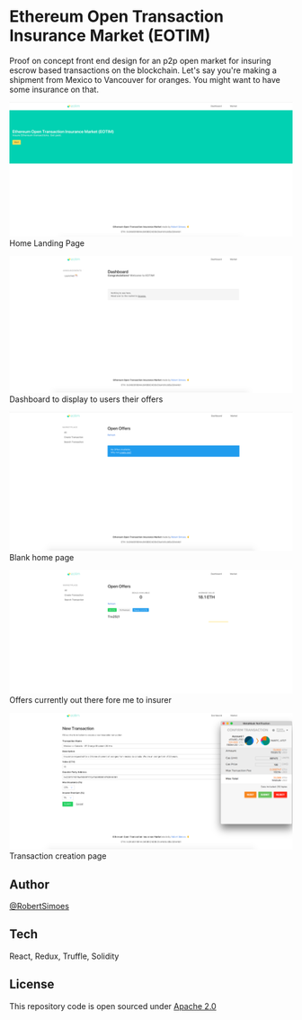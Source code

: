 # Ethereum Open Transaction Insurance Market (EOTIM)

Proof on concept front end design for an p2p open market for insuring escrow based transactions on the blockchain. Let's say you're making a shipment from Mexico to Vancouver for oranges. You might want to have some insurance on that. 

![Home](/assets/home.png)
Home Landing Page

![Dashboard](/assets/dash.png)
Dashboard to display to users their offers

![Open](/assets/open.png) 
Blank home page

![offers](/assets/offers.png)
Offers currently out there fore me to insurer

![Trxn](/assets/trxn.png)
Transaction creation page

## Author

[@RobertSimoes](www.robertsimoes.com)

## Tech

React, Redux, Truffle, Solidity

## License

This repository code is open sourced under [Apache 2.0](https://www.apache.org/licenses/LICENSE-2.0.html)
